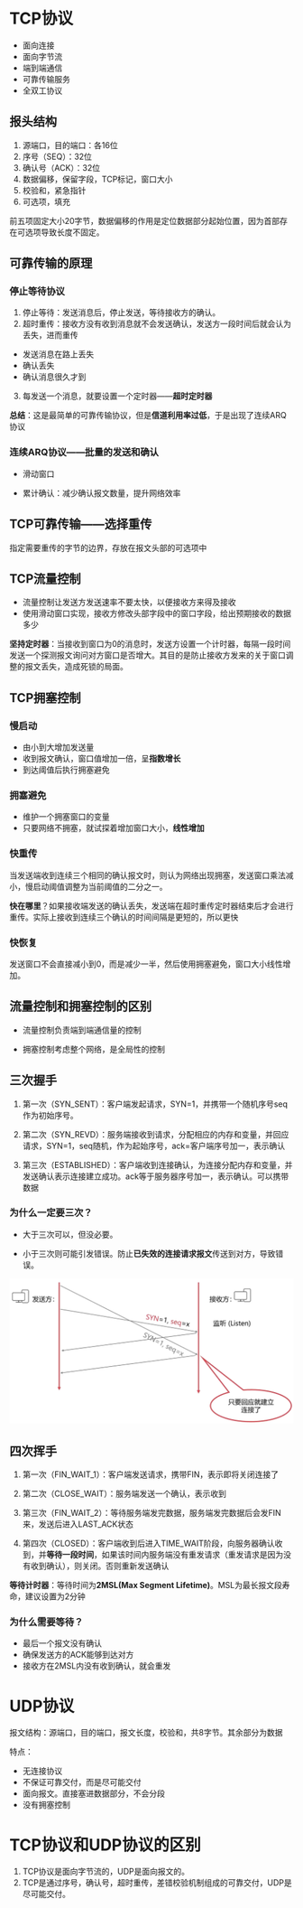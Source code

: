 # TCP协议

- 面向连接
- 面向字节流
- 端到端通信
- 可靠传输服务 
- 全双工协议

## 报头结构

1. 源端口，目的端口：各16位
2. 序号（SEQ）：32位
3. 确认号（ACK）：32位
4. 数据偏移，保留字段，TCP标记，窗口大小
5. 校验和，紧急指针
6. 可选项，填充

前五项固定大小20字节，数据偏移的作用是定位数据部分起始位置，因为首部存在可选项导致长度不固定。

## 可靠传输的原理

### 停止等待协议

1. 停止等待：发送消息后，停止发送，等待接收方的确认。
2.  超时重传：接收方没有收到消息就不会发送确认，发送方一段时间后就会认为丢失，进而重传
   - 发送消息在路上丢失
   - 确认丢失
   - 确认消息很久才到
3. 每发送一个消息，就要设置一个定时器——**超时定时器**

**总结**：这是最简单的可靠传输协议，但是**信道利用率过低**，于是出现了连续ARQ协议

### 连续ARQ协议——批量的发送和确认

- 滑动窗口

- 累计确认：减少确认报文数量，提升网络效率

## TCP可靠传输——选择重传

指定需要重传的字节的边界，存放在报文头部的可选项中

## TCP流量控制

- 流量控制让发送方发送速率不要太快，以便接收方来得及接收
- 使用滑动窗口实现，接收方修改头部字段中的窗口字段，给出预期接收的数据多少

**坚持定时器**：当接收到窗口为0的消息时，发送方设置一个计时器，每隔一段时间发送一个探测报文询问对方窗口是否增大。其目的是防止接收方发来的关于窗口调整的报文丢失，造成死锁的局面。

## TCP拥塞控制

### 慢启动

- 由小到大增加发送量
- 收到报文确认，窗口值增加一倍，呈**指数增长**
- 到达阈值后执行拥塞避免

### 拥塞避免

- 维护一个拥塞窗口的变量
- 只要网络不拥塞，就试探着增加窗口大小，**线性增加**

### 快重传

当发送端收到连续三个相同的确认报文时，则认为网络出现拥塞，发送窗口乘法减小，慢启动阈值调整为当前阈值的二分之一。

**快在哪里**？如果接收端发送的确认丢失，发送端在超时重传定时器结束后才会进行重传。实际上接收到连续三个确认的时间间隔是更短的，所以更快

### 快恢复

发送窗口不会直接减小到0，而是减少一半，然后使用拥塞避免，窗口大小线性增加。

## 流量控制和拥塞控制的区别

- 流量控制负责端到端通信量的控制

- 拥塞控制考虑整个网络，是全局性的控制

## 三次握手

1. 第一次（SYN_SENT）：客户端发起请求，SYN=1，并携带一个随机序号seq作为初始序号。

2. 第二次（SYN_REVD）：服务端接收到请求，分配相应的内存和变量，并回应请求，SYN=1，seq随机，作为起始序号，ack=客户端序号加一，表示确认

3. 第三次（ESTABLISHED）：客户端收到连接确认，为连接分配内存和变量，并发送确认表示连接建立成功。ack等于服务器序号加一，表示确认。可以携带数据

### 为什么一定要三次？

- 大于三次可以，但没必要。

- 小于三次则可能引发错误。防止**已失效的连接请求报文**传送到对方，导致错误。

![失效连接报文造成的错误](./images/失效连接报文造成的错误.png)

## 四次挥手

1. 第一次（FIN_WAIT_1）：客户端发送请求，携带FIN，表示即将关闭连接了

2. 第二次（CLOSE_WAIT）：服务端发送一个确认，表示收到

3. 第三次（FIN_WAIT_2）：等待服务端发完数据，服务端发完数据后会发FIN来，发送后进入LAST_ACK状态

4. 第四次（CLOSED）：客户端收到后进入TIME_WAIT阶段，向服务器确认收到，并**等待一段时间**，如果该时间内服务端没有重发请求（重发请求是因为没有收到确认），则关闭。否则重新发送确认

**等待计时器**：等待时间为**2MSL(Max Segment Lifetime)**。MSL为最长报文段寿命，建议设置为2分钟

### 为什么需要等待？

- 最后一个报文没有确认
- 确保发送方的ACK能够到达对方
- 接收方在2MSL内没有收到确认，就会重发

 # UDP协议

报文结构：源端口，目的端口，报文长度，校验和，共8字节。其余部分为数据

特点：

- 无连接协议
- 不保证可靠交付，而是尽可能交付
- 面向报文。直接塞进数据部分，不会分段
- 没有拥塞控制

# TCP协议和UDP协议的区别

1. TCP协议是面向字节流的，UDP是面向报文的。
2. TCP是通过序号，确认号，超时重传，差错校验机制组成的可靠交付，UDP是尽可能交付。
